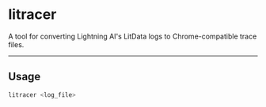 # litracer

A tool for converting Lightning AI's LitData logs to Chrome-compatible trace files.

---

## Usage

```bash
litracer <log_file>
```
